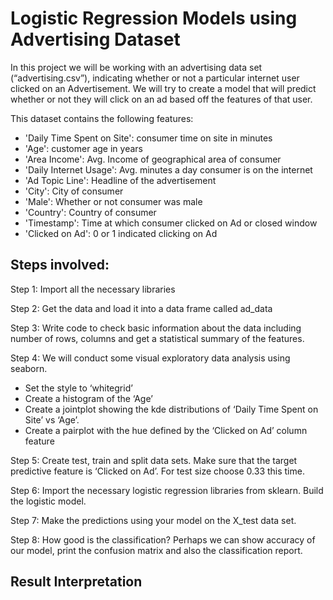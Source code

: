 # Logistic Regression Models using Advertising Dataset

In this project we will be working with an advertising data set (“advertising.csv”), indicating whether or not a particular internet user clicked on an Advertisement. 
We will try to create a model that will predict whether or not they will click on an ad based off the features of that user.

 This dataset contains the following features: 
 

- 'Daily Time Spent on Site': consumer time on site in minutes
- 'Age': customer age in years
- 'Area Income': Avg. Income of geographical area of consumer
- 'Daily Internet Usage': Avg. minutes a day consumer is on the internet
- 'Ad Topic Line': Headline of the advertisement
- 'City': City of consumer
- 'Male': Whether or not consumer was male
- 'Country': Country of consumer
- 'Timestamp': Time at which consumer clicked on Ad or closed window
- 'Clicked on Ad': 0 or 1 indicated clicking on Ad

## Steps involved: 

Step 1: Import all the necessary libraries

Step 2: Get the data and load it into a data frame called ad_data

Step 3: Write code to check basic information about the data including number of rows, columns and get a statistical summary of the features.

Step 4: We will conduct some visual exploratory data analysis using seaborn.

- Set the style to ‘whitegrid’
- Create a histogram of the ‘Age’
- Create a jointplot showing the kde distributions of ‘Daily Time Spent on Site’ vs ‘Age’.
- Create a pairplot with the hue defined by the ‘Clicked on Ad’ column feature

Step 5: Create test, train and split data sets. Make sure that the target predictive feature is ‘Clicked on Ad’. For test size choose 0.33 this time.

Step 6: Import the necessary logistic regression libraries from sklearn. Build the logistic model. 

Step 7: Make the predictions using your model on the X_test data set.

Step 8: How good is the classification? Perhaps we can show accuracy of our model, print the confusion matrix and also the classification report.

## Result Interpretation
